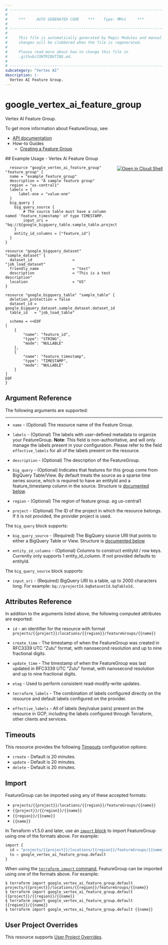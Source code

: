 ```yaml
---
# ----------------------------------------------------------------------------
#
#     ***     AUTO GENERATED CODE    ***    Type: MMv1     ***
#
# ----------------------------------------------------------------------------
#
#     This file is automatically generated by Magic Modules and manual
#     changes will be clobbered when the file is regenerated.
#
#     Please read more about how to change this file in
#     .github/CONTRIBUTING.md.
#
# ----------------------------------------------------------------------------
subcategory: "Vertex AI"
description: |-
  Vertex AI Feature Group.
---
```


# google\_vertex\_ai\_feature\_group

Vertex AI Feature Group.


To get more information about FeatureGroup, see:

* [API documentation](https://cloud.google.com/vertex-ai/docs/reference/rest/v1/projects.locations.featureGroups)
* How-to Guides
    * [Creating a Feature Group](https://cloud.google.com/vertex-ai/docs/featurestore/latest/create-featuregroup)

<div class = "oics-button" style="float: right; margin: 0 0 -15px">
  <a href="https://console.cloud.google.com/cloudshell/open?cloudshell_git_repo=https%3A%2F%2Fgithub.com%2Fterraform-google-modules%2Fdocs-examples.git&cloudshell_working_dir=vertex_ai_feature_group&cloudshell_image=gcr.io%2Fcloudshell-images%2Fcloudshell%3Alatest&open_in_editor=main.tf&cloudshell_print=.%2Fmotd&cloudshell_tutorial=.%2Ftutorial.md" target="_blank">
    <img alt="Open in Cloud Shell" src="//gstatic.com/cloudssh/images/open-btn.svg" style="max-height: 44px; margin: 32px auto; max-width: 100%;">
  </a>
</div>
## Example Usage - Vertex Ai Feature Group


```hcl
  resource "google_vertex_ai_feature_group" "feature_group" {
  name = "example_feature_group"
  description = "A sample feature group"
  region = "us-central1"
  labels = {
      label-one = "value-one"
  }
  big_query {
    big_query_source {
        # The source table must have a column named 'feature_timestamp' of type TIMESTAMP.
        input_uri = "bq://${google_bigquery_table.sample_table.project}.${google_bigquery_table.sample_table.dataset_id}.${google_bigquery_table.sample_table.table_id}"
    }
    entity_id_columns = ["feature_id"]
  }
}

resource "google_bigquery_dataset" "sample_dataset" {
  dataset_id                  = "job_load_dataset"
  friendly_name               = "test"
  description                 = "This is a test description"
  location                    = "US"
}

resource "google_bigquery_table" "sample_table" {
  deletion_protection = false
  dataset_id = google_bigquery_dataset.sample_dataset.dataset_id
  table_id   = "job_load_table"

  schema = <<EOF
[
    {
        "name": "feature_id",
        "type": "STRING",
        "mode": "NULLABLE"
    },
    {
        "name": "feature_timestamp",
        "type": "TIMESTAMP",
        "mode": "NULLABLE"
    }
]
EOF
}
```

## Argument Reference

The following arguments are supported:



- - -


* `name` -
  (Optional)
  The resource name of the Feature Group.

* `labels` -
  (Optional)
  The labels with user-defined metadata to organize your FeatureGroup.
  **Note**: This field is non-authoritative, and will only manage the labels present in your configuration.
  Please refer to the field `effective_labels` for all of the labels present on the resource.

* `description` -
  (Optional)
  The description of the FeatureGroup.

* `big_query` -
  (Optional)
  Indicates that features for this group come from BigQuery Table/View. By default treats the source as a sparse time series source, which is required to have an entityId and a feature_timestamp column in the source.
  Structure is [documented below](#nested_big_query).

* `region` -
  (Optional)
  The region of feature group. eg us-central1

* `project` - (Optional) The ID of the project in which the resource belongs.
    If it is not provided, the provider project is used.


<a name="nested_big_query"></a>The `big_query` block supports:

* `big_query_source` -
  (Required)
  The BigQuery source URI that points to either a BigQuery Table or View.
  Structure is [documented below](#nested_big_query_source).

* `entity_id_columns` -
  (Optional)
  Columns to construct entityId / row keys. Currently only supports 1 entity_id_column. If not provided defaults to entityId.


<a name="nested_big_query_source"></a>The `big_query_source` block supports:

* `input_uri` -
  (Required)
  BigQuery URI to a table, up to 2000 characters long. For example: `bq://projectId.bqDatasetId.bqTableId.`

## Attributes Reference

In addition to the arguments listed above, the following computed attributes are exported:

* `id` - an identifier for the resource with format `projects/{{project}}/locations/{{region}}/featureGroups/{{name}}`

* `create_time` -
  The timestamp of when the FeatureGroup was created in RFC3339 UTC "Zulu" format, with nanosecond resolution and up to nine fractional digits.

* `update_time` -
  The timestamp of when the FeatureGroup was last updated in RFC3339 UTC "Zulu" format, with nanosecond resolution and up to nine fractional digits.

* `etag` -
  Used to perform consistent read-modify-write updates.

* `terraform_labels` -
  The combination of labels configured directly on the resource
   and default labels configured on the provider.

* `effective_labels` -
  All of labels (key/value pairs) present on the resource in GCP, including the labels configured through Terraform, other clients and services.


## Timeouts

This resource provides the following
[Timeouts](https://developer.hashicorp.com/terraform/plugin/sdkv2/resources/retries-and-customizable-timeouts) configuration options:

- `create` - Default is 20 minutes.
- `update` - Default is 20 minutes.
- `delete` - Default is 20 minutes.

## Import


FeatureGroup can be imported using any of these accepted formats:

* `projects/{{project}}/locations/{{region}}/featureGroups/{{name}}`
* `{{project}}/{{region}}/{{name}}`
* `{{region}}/{{name}}`
* `{{name}}`


In Terraform v1.5.0 and later, use an [`import` block](https://developer.hashicorp.com/terraform/language/import) to import FeatureGroup using one of the formats above. For example:

```tf
import {
  id = "projects/{{project}}/locations/{{region}}/featureGroups/{{name}}"
  to = google_vertex_ai_feature_group.default
}
```

When using the [`terraform import` command](https://developer.hashicorp.com/terraform/cli/commands/import), FeatureGroup can be imported using one of the formats above. For example:

```
$ terraform import google_vertex_ai_feature_group.default projects/{{project}}/locations/{{region}}/featureGroups/{{name}}
$ terraform import google_vertex_ai_feature_group.default {{project}}/{{region}}/{{name}}
$ terraform import google_vertex_ai_feature_group.default {{region}}/{{name}}
$ terraform import google_vertex_ai_feature_group.default {{name}}
```

## User Project Overrides

This resource supports [User Project Overrides](https://registry.terraform.io/providers/hashicorp/google/latest/docs/guides/provider_reference#user_project_override).
